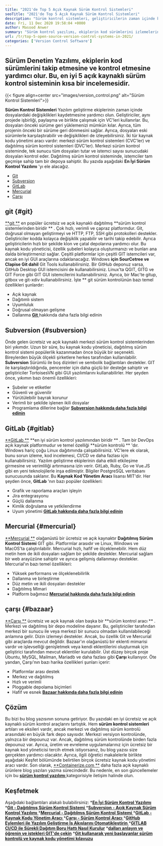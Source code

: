 ```yaml
---
title: "2021'de Top 5 Açık Kaynak Sürüm Kontrol Sistemleri" 
seoTitle: "2021'de Top 5 Açık Kaynak Sürüm Kontrol Sistemleri" 
description: "Sürüm kontrol sistemleri, geliştiricilerin zaman içinde koddaki değişiklikleri yönetmelerine olanak tanır. Açık kaynak sürüm kontrolü dağıtılmış ve istemci-sunucu modellerinde gelir." 
date: Fri, 11 Dec 2020 19:58:04 +0000
author: Masood Anwer
summary: "Sürüm kontrol yazılımı, ekiplerin kod sürümlerini izlemelerine ve kontrol etmesine yardımcı olur. Bu, en iyi 5 açık kaynaklı sürüm kontrol sisteminin kısa bir incelemesidir." 
url: /tr/top-5-open-source-version-control-systems-in-2021/
categories: ['Version Control Software']
---
```


## Sürüm Denetim Yazılımı, ekiplerin kod sürümlerini takip etmesine ve kontrol etmesine yardımcı olur. Bu, en iyi 5 açık kaynaklı sürüm kontrol sisteminin kısa bir incelemesidir.

{{< figure align=center src="images/version_control.png" alt="Sürüm Kontrol Sistemleri">}}

**Sürüm Kontrol Sistemleri**  Yazılım geliştirme ekiplerinin zaman içinde dosyalardaki değişiklikleri kaydetmesine yardımcı olun. Geliştiriciler, aynı projede işbirliği, paylaşma ve birlikte çalışmak için VC'leri kullanırlar. Bu, dosyaları önceki sürüme geri yüklemenizi mümkün kılar. Ayrıca, tüm projenin önceki bir sürüme geri dönmesini sağlar. Ayrıca, dosyaları eski sürümlerle karşılaştırabilir ve değişiklikleri de izleyebilirsiniz.
İki tür kaynak kodu yönetimi aracı vardır: merkezi sürüm kontrol sistemleri (CVC'ler) ve dağıtılmış sürüm kontrol sistemleri (DVC'ler). Merkezi sürüm kontrol sisteminde, tek sunucu tüm dosyaları tutar ve istemci sayısı sunucudaki dosyaları kontrol eder. Dağıtılmış sürüm kontrol sisteminde, istemciler tam geçmişe sahip tam bir depoya sahiptir.
Bu yazıda aşağıdaki **En İyi Sürüm Kontrol Yazılımı** 'yı ele alacağız.
  * [Git][2]
  * [Subversion][3]
  * [GitLab][4]
  * [Mercurial][5]
  * [Çarşı][6]

## git   {#git}
[**git **][7] en popüler ücretsiz ve açık kaynaklı dağıtılmış  **sürüm kontrol sistemlerinden biridir ** . Çok hızlı, verimli ve çapraz platformdur. Git, doğrusal olmayan geliştirmeyi ve HTTP, FTP, SSH gibi protokolleri destekler. Geliştiriciler kodda kolayca değişiklik yapabilir ve tarihi takip edebilir. Ayrıca geliştiricilerin hızlı bir şekilde klon ve çatal depolarına yardımcı olur. Bu kaynak kodu yöneticisi, özellik şubeleri kolayca oluşturmanızı ve bunları ana dalda birleştirmenizi sağlar. Çeşitli platformlar için çeşitli GIT istemcileri var, ancak en iyi GUI araçlarına odaklanacağız. Windows  **için SourCetree ve Clapise Git dahil**   Git Tools kullanabilirsiniz. Bir GitHub deponuz varsa, GitHub Desktop GUI istemcisini de kullanabilirsiniz. Linux'ta QGIT, GITG ve GIT Force gibi GIT GUI istemcilerini kullanabilirsiniz. Ayrıca, bir Mac'te gitup, gitbox ve git-xdiv kullanabilirsiniz.
İşte ** git sürüm kontrolünün bazı temel özellikleri şunlardır:
  * Açık kaynak
  * Dağıtımlı sistem
  * Uyumluluk
  * Doğrusal olmayan gelişme
  * Dallanma
[**Git** ][8] hakkında daha fazla bilgi edinin

## Subversion   {#subversion}
Önde gelen ücretsiz ve açık kaynaklı merkezi sürüm kontrol sistemlerinden biri yıkımdır. Uzun bir süre, bu kaynak kodu yöneticisi, dağıtılmış sürüm kontrol sistemi popülerlik kazanmadan önce büyük bir seçenekti. Bireylerden büyük ölçekli şirketlere herkes tarafından kullanılabilir. **Subversion**  Sürümlü ile boş dizinleri ve sembolik bağlantıları destekler. GIT ile karşılaştırıldığında, pencereler için daha güçlü bir desteğe sahiptir ve geliştiriciler TortoisesVN gibi GUI yazılımlarını kullanabilirler.
Her şeyden önce, yıkımın bazı önemli özellikleri:
  * Şubeler ve etiketler
  * Güvenli ve güvenilir
  * Yürütülebilir bayrak korunur
  * Verimli bir şekilde işlenen ikili dosyalar
  * Programlama dillerine bağlar
[**Subversion hakkında daha fazla bilgi edinin** ][9]

## GitLab   {#gitlab}
[**GitLab **][10]  **en iyi sürüm kontrol yazılımından biridir ** . Tam bir DevOps açık kaynak platformudur ve temel özelliği  **sürüm kontrolü ** 'dır. Windows hariç çoğu Linux dağıtımında çalışabilirsiniz. VC'lere ek olarak, bunu sorun izleme, kod incelemesi, CI/CD ve daha fazlası için kullanabilirsiniz. Yazılım geliştirme ekiplerinin daha etkili etkileşime girmesine ve verimliliği artırmasına izin verir. GitLab, Ruby, Go ve Vue.JS gibi en yeni teknolojilerle inşa edilmiştir. Bilgiler PostgreSQL veritabanı sunucusunda saklanır. Bu  **Kaynak Kod Yönetim Aracı**   lisansı MIT'dir.
Her şeyden önce, **GitLab**  'nın bazı popüler özellikleri:
  * Grafik ve raporlama araçları işleyin
  * Jira entegrasyonu
  * Güçlü dallanma
  * Kimlik doğrulama ve yetkilendirme
  * Uyum yönetimi
[**GitLab hakkında daha fazla bilgi edinin** ][11]

## Mercurial   {#mercurial}
[**Mercurial **][12] olağanüstü bir ücretsiz ve açık kaynaktır  **Dağıtılmış Sürüm Kontrol Sistemi**   GIT gibi. Platformlar arasıdır ve Linux, Windows ve MacOS'ta çalıştırılabilir. Mercurial hızlı, hafif ve ölçeklenebilir. Hem düz metin hem de ikili dosyaları sağlam bir şekilde destekler. Mercurial sağlam bir web arayüzüne sahiptir ve ayrıca gelişmiş dallanmayı destekler.
Mercurial'ın bazı temel özellikleri:
  * Yüksek performans ve ölçeklenebilirlik
  * Dallanma ve birleştirme
  * Düz metin ve ikili dosyaları destekler
  * Dağıtılmış Mimari
  * Platform bağımsız
[**Mercurial hakkında daha fazla bilgi edinin** ][13]

## çarşı   {#bazaar}
[**Çarşı **][14] ücretsiz ve açık kaynak olan başka bir  **sürüm kontrol aracı ** . Merkezi ve dağıtılmış bir depo modeline dayanır. Bu, geliştiriciler tarafından merkezi bir sunucu ile veya merkezi bir sunucu olmadan kullanılabileceği anlamına gelir. Dizin izlemeyi destekler. Ancak, bu özellik Git ve Mercurial gibi araçlarda mevcut değildir. Bazaar'ın olağanüstü bir eklenti mimarisi vardır ve işlevselliği genişletmek veya kendi eklentilerini oluşturmak için geliştirici tarafından mevcut eklentiler kurulabilir. Üst düzey birçok proje Ubuntu, MySQL, Mailman, Mariadb ve daha fazlası gibi  **Çarşı**   kullanıyor.
Öte yandan, Çarşı'nın bazı harika özellikleri şunları içerir:
  * Platformlar arası destek
  * Merkez ve dağıtılmış
  * Hızlı ve verimli
  * Ploggable depolama biçimleri
  * Hafif ve esnek
[**Bazaar hakkında daha fazla bilgi edinin** ][15]

## Çözüm
Bu bizi bu blog yazısının sonuna getiriyor. Bu yazıdaki en iyi ücretsiz ve açık kaynaklı sürüm kontrol araçlarını tartıştık. Hem **sürüm kontrol sistemleri**  artıları ve eksileri vardır, ancak merkezi ve dağıtılmış sürüm kontrolü arasındaki en büyük fark depo sayısıdır. Merkezi versiyon kontrolünde, yalnızca bir depounuz var. Ancak, dağıtılmış sürüm kontrolünde birden fazla depounuz var. Ayrıca, üretim ve evreleme uygulamalarınız için ücretsiz bir kaynak kod yöneticisi tercih etmek istiyorsanız, bu blog yazısı size gerçekten yardımcı olacaktır. Ayrıca, ilgili öğretici makalelerle birlikte aşağıdaki Keşfet bölümünde belirtilen birçok ücretsiz kaynak kodu yönetimi aracı vardır.
Son olarak, [**Containerize.com **][16] daha fazla açık kaynaklı ürünlere blog yazıları yazma sürecindedir. Bu nedenle, en son güncellemeler için bu [ **sürüm kontrol yazılımı**  ][17] kategorisiyle iletişim halinde olun.

## Keşfetmek
Aşağıdaki bağlantıları alakalı bulabilirsiniz:
  *[**En İyi Sürüm Kontrol Yazılımı** ][1]
  *[**Git - Dağıtılmış Sürüm Kontrol Sistemi** ][18]
  *[**Subversion - Açık Kaynak Sürüm Kontrol Yazılımı** ][19]
  *[**Mercurial - Dağıtılmış Sürüm Kontrol Sistemi** ][20]
  *[**GitLab - Kaynak Kodu Yönetim Aracı** ][21]
  *[**Çarşı - Sürüm Kontrol Aracı** ][22]
  *[**GitHub Eylemleri ile Yazılım Geliştirme İş Akışlarını Otomatikleştirin** ][23]
  ***[GITLAB CI/CD ile Sürekli Dağıtım Boru Hattı Nasıl Kurulur][24]** 
  ***[dalları anlayın ve öğrenin ve istekleri GIT'de çekin][25]** 
  ***[Git kullanarak yeni başlayanlar sürüm kontrolü ve kaynak kodu yönetimi kılavuzu][26]** 

  
[1]: https://products.containerize.com/version-control
[2]: #Git
[3]: #Subversion
[4]: #GitLab
[5]: #Mercurial
[6]: #Bazaar
[7]: https://products.containerize.com/version-control/git/
[8]: https://git-scm.com/
[9]: https://subversion.apache.org/
[10]: https://products.containerize.com/version-control/gitlab/
[11]: https://about.gitlab.com/
[12]: https://products.containerize.com/version-control/mercurial/
[13]: https://www.mercurial-scm.org/
[14]: https://products.containerize.com/version-control/bazaar/
[15]: https://bazaar.canonical.com/
[16]: https://containerize.com
[17]: https://blog.containerize.com/category/version-control-software/
[18]: https://products.containerize.com/version-control/git
[19]: https://products.containerize.com/version-control/subversion
[20]: https://products.containerize.com/version-control/mercurial
[21]: https://products.containerize.com/version-control/gitlab
[22]: https://products.containerize.com/version-control/bazaar
[23]: https://blog.containerize.com/version-control-software/github-actions-tutorial-automate-your-first-workflow/
[24]: https://blog.containerize.com/version-control-software/gitlab-continuous-deployment-how-it-works/
[25]: https://blog.containerize.com/version-control-software/understand-and-learn-branches-and-pull-requests-in-git/
[26]: https://blog.containerize.com/2021/01/08/guide-to-version-control-and-source-code-management-using-git/
